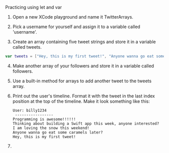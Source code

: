 Practicing using let and var

1. Open a new XCode playground and name it TwitterArrays.

2. Pick a username for yourself and assign it to a variable called 'username'.

3. Create an array containing five tweet strings and store it in a variable called tweets.
  ```Swift
  var tweets = ["Hey, this is my first tweet!", "Anyone wanna go eat some caramels later?", "I am loving the snow this weekend!", "Thinking about building a Swift app this week, anyone interested?", "Programming is awesome!!!!!!"]
  ```

4. Make another array of your followers and store it in a variable called followers.

5. Use a built-in method for arrays to add another tweet to the tweets array.
 
6. Print out the user's timeline. Format it with the tweet in the last index position at the top of the timeline. Make it look something like this:

      ```
      User: billy1234
       -----------------
      Programming is awesome!!!!!!
      Thinking about building a Swift app this week, anyone interested?
      I am loving the snow this weekend!
      Anyone wanna go eat some caramels later?
      Hey, this is my first tweet!
      ```
7. 


